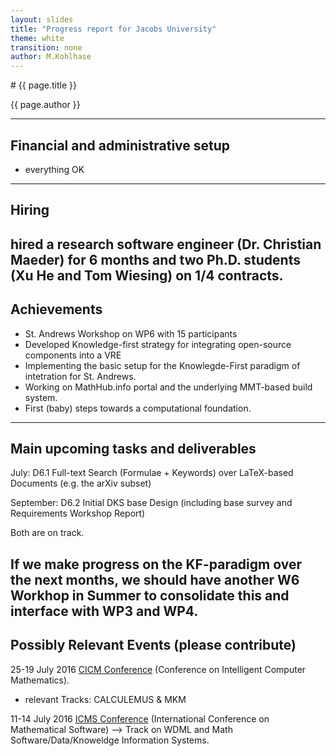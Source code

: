 ```yaml
---
layout: slides
title: "Progress report for Jacobs University"
theme: white
transition: none
author: M.Kohlhase
---
```


<section data-markdown data-separator="^---\n" data-separator-vertical="^--\n">
# {{ page.title }}

{{ page.author }}

---

## Financial and administrative setup

- everything OK

---
## Hiring

hired a research software engineer (Dr. Christian Maeder) for 6 months and two Ph.D. students
(Xu He and Tom Wiesing)  on 1/4 contracts. 
---
## Achievements

* St. Andrews Workshop on WP6 with 15 participants
* Developed Knowledge-first strategy for integrating open-source components into a VRE
* Implementing the basic setup for the Knowlegde-First paradigm of intetration for
St. Andrews.
* Working on MathHub.info portal and the underlying MMT-based build system.
* First (baby) steps towards a computational foundation.  
---
## Main upcoming tasks and deliverables

July: D6.1 Full-text Search (Formulae + Keywords) over LaTeX-based Documents (e.g. the arXiv
subset)

September: D6.2
Initial DKS base Design (including base survey and Requirements Workshop Report)

Both are on track.

If we make progress on the KF-paradigm over the next months, we should have another W6
Workhop in Summer to consolidate this and interface with WP3 and WP4.
-- 
## Possibly Relevant Events (please contribute)

25-19 July 2016 [CICM Conference](http://cicm-conference.org/2016) (Conference on Intelligent Computer Mathematics).
* relevant Tracks: CALCULEMUS & MKM

11-14 July 2016 [ICMS Conference](http://icms2016.zib.de/) (International Conference on Mathematical Software)
--> Track on WDML and Math Software/Data/Knoweldge Information Systems.


</section>
